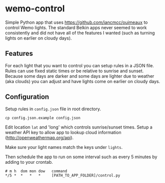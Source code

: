 # wemo-control

Simple Python app that uses https://github.com/iancmcc/ouimeaux to control Wemo lights. The standard Belkin apps never
seemed to work consistently and did not have all of the features I wanted (such as turning lights on earlier on cloudy days). 

## Features

For each light that you want to control you can setup rules in a JSON file. Rules can use fixed static times or be relative
to sunrise and sunset. Because some days are darker and some days are lighter due to weather (aka clouds)
you can adjust and have lights come on earlier on cloudy days.

## Configuration

Setup rules in `config.json` file in root directory.

```
cp config.json.example config.json
```

Edit location `lat` and 'long' which controls sunrise/sunset times. Setup a weather API key to allow
app to lookup cloud information (http://openweathermap.org/api).

Make sure your light names match the keys under `lights`. 

Then schedule the app to run on some interval such as every 5 minutes by adding to your crontab.

```
# m h  dom mon dow   command
*/5 *  *   *   *     [PATH_TO_APP_FOLDER]/control.py
```
